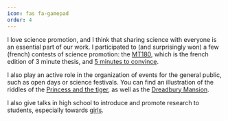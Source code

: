 ```yaml
---
icon: fas fa-gamepad
order: 4
---
```


I love science promotion, and I think that sharing science with everyone is an essential part of our work. 
I participated to (and surprisingly won) a few (french) contests of science promotion: the [MT180](https://www.youtube.com/watch?v=LdVQyov38sQ), which is the french edition of 3 minute thesis, and [5 minutes to convince](/assets/pdf/5_minutes_pour_convaincre.pdf).

I also play an active role in the organization of events for the general public, such as open days or science festivals. You can find an illustration of the riddles of the [Princess and the tiger](/assets/pdf/tiger.pdf), as well as the [Dreadbury Mansion](/assets/pdf/agatha.pdf).

I also give talks in high school to introduce and promote research to students, especially towards [girls](https://filles-et-maths.fr/).
